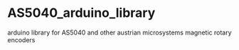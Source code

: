 AS5040_arduino_library
======================

arduino library for AS5040 and other austrian microsystems magnetic rotary encoders
